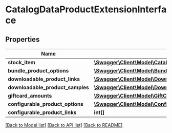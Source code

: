 # CatalogDataProductExtensionInterface

## Properties
Name | Type | Description | Notes
------------ | ------------- | ------------- | -------------
**stock_item** | [**\Swagger\Client\Model\CatalogInventoryDataStockItemInterface**](CatalogInventoryDataStockItemInterface.md) |  | [optional] 
**bundle_product_options** | [**\Swagger\Client\Model\BundleDataOptionInterface[]**](BundleDataOptionInterface.md) |  | [optional] 
**downloadable_product_links** | [**\Swagger\Client\Model\DownloadableDataLinkInterface[]**](DownloadableDataLinkInterface.md) |  | [optional] 
**downloadable_product_samples** | [**\Swagger\Client\Model\DownloadableDataSampleInterface[]**](DownloadableDataSampleInterface.md) |  | [optional] 
**giftcard_amounts** | [**\Swagger\Client\Model\GiftCardDataGiftcardAmountInterface[]**](GiftCardDataGiftcardAmountInterface.md) |  | [optional] 
**configurable_product_options** | [**\Swagger\Client\Model\ConfigurableProductDataOptionInterface[]**](ConfigurableProductDataOptionInterface.md) |  | [optional] 
**configurable_product_links** | **int[]** |  | [optional] 

[[Back to Model list]](../README.md#documentation-for-models) [[Back to API list]](../README.md#documentation-for-api-endpoints) [[Back to README]](../README.md)


